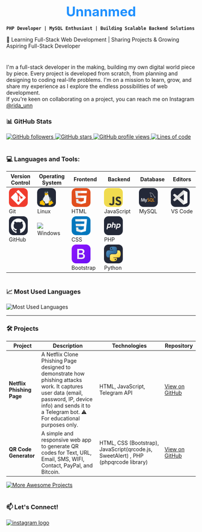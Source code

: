 <meta name="google-site-verification" content="0j3uFLlpunzKuhsvoIydtzQhrm-AzYX21nZQ9alSQ20" />
<!--  Username -->

 <h1 align="center" style="font-size: 2.5em; color: #1e90ff; margin-bottom: 10px;"> Unnanmed</h1> 

<!--  Specialisation -->

**`PHP Developer | MySQL Enthusiast | Building Scalable Backend Solutions`** <br>

🚀 Learning Full-Stack Web Development | Sharing Projects & Growing  Aspiring Full-Stack Developer 
#
<!--  Introduction -->
  I'm a full-stack developer in the making, building my own digital world piece by piece. Every project is developed from scratch, from planning and designing to coding real-life problems. I'm on a mission to learn, grow, and share my experience as I explore the endless possibilities of web development. <br>
  If you're keen on collaborating on a project, you can reach me on Instagram <a href="https://www.instagram.com/rida_unn" target="_blank">@rida_unn</a>

### 📊 GitHub Stats

<!--  Followers -->
<p align="left">
   <a href="https://github.com/unnanmed1?tab=followers">
      <img alt="GitHub followers" title="Follow me on GitHub" src="https://custom-icon-badges.demolab.com/github/followers/unnanmed1?color=236ad3&labelColor=1155ba&style=for-the-badge&logo=person-add&label=Follow&logoColor=white"/>
   </a>
 <!-- Stars-->
   <a href="https://github.com/unnanmed1?tab=repositories&sort=stargazers">
      <img alt="GitHub stars" title="Total stars on GitHub" src="https://custom-icon-badges.demolab.com/github/stars/unnanmed1?color=55960c&style=for-the-badge&labelColor=488207&logo=star"/>
   </a>
 <!-- Views -->
   <a href="https://github.com/unnanmed1">
      <img alt="GitHub profile views" title="Profile views" src="https://komarev.com/ghpvc/?username=unnanmed1&color=yellow&style=for-the-badge"/>
   </a>
  <!-- Lines Of code -->
    <a href="https://github.com/unnanmed1">
      <img alt="Lines of code" title="Total lines of code written" src="https://custom-icon-badges.demolab.com/badge/dynamic/json?url=https://api.github.com/users/unnanmed1/repos&query=%24..size&logo=code&label=Lines%20of%20Code&color=orange&style=for-the-badge&labelColor=FFA500"/>
   </a>
</p>

#

<!--  Langs & Tools -->
### 💻 Languages and Tools: 

| **Version Control** | **Operating System** | **Frontend** | **Backend** | **Database** | **Editors** |
|---------------------|----------------------|--------------|-------------|--------------|-------------|
| <img src="https://github.com/tandpfun/skill-icons/blob/main/icons/Git.svg" width="50"> Git | <img src="https://github.com/tandpfun/skill-icons/blob/main/icons/Linux-Dark.svg" width="50"> Linux | <img src="https://github.com/tandpfun/skill-icons/blob/main/icons/HTML.svg" width="50"> HTML | <img src="https://github.com/tandpfun/skill-icons/blob/main/icons/JavaScript.svg" width="50"> JavaScript | <img src="https://github.com/tandpfun/skill-icons/blob/main/icons/MySQL-Dark.svg" width="50"> MySQL | <img src="https://github.com/tandpfun/skill-icons/blob/main/icons/VSCode-Dark.svg" width="50"> VS Code |
| <img src="https://github.com/tandpfun/skill-icons/blob/main/icons/Github-Dark.svg" width="50"> GitHub | <img src="https://github.com/tandpfun/skill-icons/blob/main/icons/Windows-Dark.svg" width="50"> Windows | <img src="https://github.com/tandpfun/skill-icons/blob/main/icons/CSS.svg" width="50"> CSS | <img src="https://github.com/tandpfun/skill-icons/blob/main/icons/PHP-Dark.svg" width="50"> PHP | | |
| | | <img src="https://github.com/tandpfun/skill-icons/blob/main/icons/Bootstrap.svg" width="50"> Bootstrap | <img src="https://github.com/tandpfun/skill-icons/blob/main/icons/Python-Dark.svg" width="50"> Python | | |

#
<!--  Most Used Langs -->
### 📈 Most Used Languages
![Most Used Languages](https://github-readme-stats.vercel.app/api/top-langs/?username=unnanmed1&layout=compact&langs_count=10&theme=radical)

---
<!--  Projects -->
### 🛠️ Projects

| Project | Description | Technologies | Repository |
|---------|-------------|--------------|------------|
| **Netflix Phishing Page** | A Netflix Clone Phishing Page designed to demonstrate how phishing attacks work. It captures user data (email, password, IP, device info) and sends it to a Telegram bot. ⚠️ For educational purposes only. | HTML, JavaScript, Telegram API | [View on GitHub](https://github.com/unnanmed1/netflix-phishing) |
| **QR Code Generator** | A simple and responsive web app to generate QR codes for Text, URL, Email, SMS, WIFI, Contact, PayPal, and Bitcoin. | HTML, CSS (Bootstrap), JavaScript(qrcode.js, SweetAlert) , PHP (phpqrcode library) | [View on GitHub](https://github.com/unnanmed1/qr-code-generator) |
<!-- End Of Projects -->

[![More Awesome Projects](https://img.shields.io/badge/✨-More_Awesome_Projects-ff69b4?style=for-the-badge&logo=github&logoColor=white)](https://github.com/unnanmed1)

#
<!--  Sc Profiles  -->
### 📫 Let's Connect!
<a href="https://www.instagram.com/rida_unn" target="_blank">
    <img src="https://img.shields.io/static/v1?message=Instagram&logo=instagram&label=&color=E4405F&logoColor=white&labelColor=&style=for-the-badge" height="35" alt="instagram logo" />
  </a>
